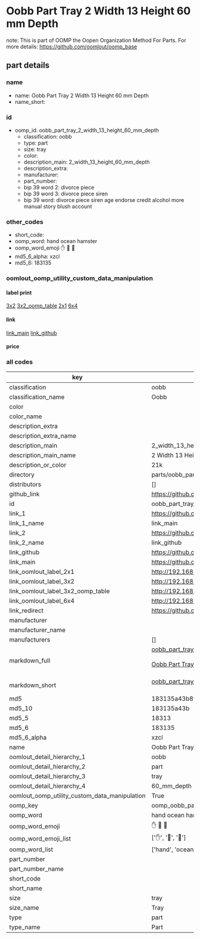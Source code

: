 # Oobb Part Tray 2 Width 13 Height 60 mm Depth  

note: This is part of OOMP the Oopen Organization Method For Parts. For more details: https://github.com/oomlout/oomp_base

##  part details
  







### name
* name: Oobb Part Tray 2 Width 13 Height 60 mm Depth
* name_short: 
### id
* oomp_id: oobb_part_tray_2_width_13_height_60_mm_depth
  * classification: oobb
  * type: part
  * size: tray
  * color: 
  * description_main: 2_width_13_height_60_mm_depth
  * description_extra: 
  * manufacturer: 
  * part_number: 
  * bip 39 word 2: divorce piece
  * bip 39 word 3: divorce piece siren
  * bip 39 word: divorce piece siren age endorse credit alcohol more manual story blush account

### other_codes
* short_code: 
* oomp_word: hand ocean hamster
* oomp_word_emoji :hand: :ocean: :hamster:
* md5_6_alpha: xzcl
* md5_6: 183135






### oomlout_oomp_utility_custom_data_manipulation
#### label print
[3x2](http://192.168.1.245:1112/?label=oomp%20xzcl)
[3x2_oomp_table](http://192.168.1.108:1112/?label=oomp%20xzcl)
[2x1](http://192.168.1.242:1112/?label=oomp%20xzcl)
[6x4](http://192.168.1.55:1112/?label=oomp%20xzcl)    

#### link

[link_main](https://github.com/oomlout/oomlout_oomp_version_1_messy/tree/main/parts/oobb_part_tray_2_width_13_height_60_mm_depth) [link_github](https://github.com/oomlout/oomlout_oomp_version_1_messy/tree/main/parts/oobb_part_tray_2_width_13_height_60_mm_depth)                             

#### price







### all codes 
| key | value |  
| --- | --- |  
| classification | oobb |  
| classification_name | Oobb |  
| color |  |  
| color_name |  |  
| description_extra |  |  
| description_extra_name |  |  
| description_main | 2_width_13_height_60_mm_depth |  
| description_main_name | 2 Width 13 Height 60 mm Depth |  
| description_or_color | 21k |  
| directory | parts/oobb_part_tray_2_width_13_height_60_mm_depth |  
| distributors | [] |  
| github_link | https://github.com/oomlout/oomlout_oomp_part_src/tree/main/parts/oobb_part_tray_2_width_13_height_60_mm_depth |  
| id | oobb_part_tray_2_width_13_height_60_mm_depth |  
| link_1 | https://github.com/oomlout/oomlout_oomp_version_1_messy/tree/main/parts/oobb_part_tray_2_width_13_height_60_mm_depth |  
| link_1_name | link_main |  
| link_2 | https://github.com/oomlout/oomlout_oomp_version_1_messy/tree/main/parts/oobb_part_tray_2_width_13_height_60_mm_depth |  
| link_2_name | link_github |  
| link_github | https://github.com/oomlout/oomlout_oomp_version_1_messy/tree/main/parts/oobb_part_tray_2_width_13_height_60_mm_depth |  
| link_main | https://github.com/oomlout/oomlout_oomp_version_1_messy/tree/main/parts/oobb_part_tray_2_width_13_height_60_mm_depth |  
| link_oomlout_label_2x1 | http://192.168.1.242:1112/?label=oomp%20xzcl |  
| link_oomlout_label_3x2 | http://192.168.1.245:1112/?label=oomp%20xzcl |  
| link_oomlout_label_3x2_oomp_table | http://192.168.1.108:1112/?label=oomp%20xzcl |  
| link_oomlout_label_6x4 | http://192.168.1.55:1112/?label=oomp%20xzcl |  
| link_redirect | https://github.com/oomlout/oomlout_oomp_version_1_messy/tree/main/parts/oobb_part_tray_2_width_13_height_60_mm_depth |  
| manufacturer |  |  
| manufacturer_name |  |  
| manufacturers | [] |  
| markdown_full | [oobb_part_tray_2_width_13_height_60_mm_depth](none)<br>[](none)<br>[Oobb Part Tray 2 Width 13 Height 60 Mm Depth](none)<br><br> |  
| markdown_short | [oobb_part_tray_2_width_13_height_60_mm_depth](none)<br><br> |  
| md5 | 183135a43b8fc0c0cc24e04d92e91a00 |  
| md5_10 | 183135a43b |  
| md5_5 | 18313 |  
| md5_6 | 183135 |  
| md5_6_alpha | xzcl |  
| name | Oobb Part Tray 2 Width 13 Height 60 mm Depth |  
| oomlout_detail_hierarchy_1 | oobb |  
| oomlout_detail_hierarchy_2 | part |  
| oomlout_detail_hierarchy_3 | tray |  
| oomlout_detail_hierarchy_4 | 60_mm_depth |  
| oomlout_oomp_utility_custom_data_manipulation | True |  
| oomp_key | oomp_oobb_part_tray_2_width_13_height_60_mm_depth |  
| oomp_word | hand ocean hamster |  
| oomp_word_emoji | :hand: :ocean: :hamster: |  
| oomp_word_emoji_list | [':hand:', ':ocean:', ':hamster:'] |  
| oomp_word_list | ['hand', 'ocean', 'hamster'] |  
| part_number |  |  
| part_number_name |  |  
| short_code |  |  
| short_name |  |  
| size | tray |  
| size_name | Tray |  
| type | part |  
| type_name | Part |  
